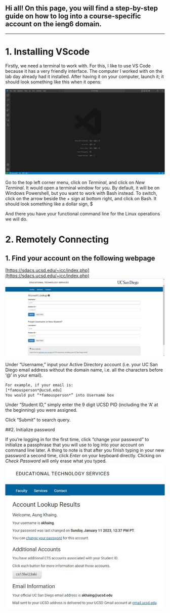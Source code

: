 ## Hi all! On this page, you will find a step-by-step guide on how to log into a course-specific account on the **ieng6** domain.

---


# 1. Installing VScode
Firstly, we need a terminal to work with. For this, I like to use VS Code because it has a very friendly interface. The computer I worked with on the lab day already had it installed. After having it on your computer, launch it; it should look something like this when it opens:


![Image](https://github.com/OscarKhaing/cse15l-lab-reports/blob/main/vscode.JPG?raw=true)


Go to the top left corner menu, click on *Terminal*, and click on *New Terminal*. It would open a terminal window for you. By default, it will be on Windows Powershell, but you want to work with Bash instead. To switch, click on the arrow beside the *+* sign at bottom right, and click on Bash. It should look something like a dollar sign, $

And there you have your functional command line for the Linux operations we will do.




# 2. Remotely Connecting
## 1. Find your account on the following webpage
[https://sdacs.ucsd.edu/~icc/index.php](https://sdacs.ucsd.edu/~icc/index.php)
![Image](https://github.com/OscarKhaing/cse15l-lab-reports/blob/main/1-account-search.JPG)


Under “Username,” input your Active Directory account (i.e. your UC San Diego email address without the domain name, i.e. all the characters before ‘@’ in your email). 

```
For example, if your email is:
[*famousperson*@ucsd.edu]
You would put “*famousperson*” into Username box
```
Under “Student ID,” simply enter the 9 digit UCSD PID (including the ‘A’ at the beginning) you were assigned.

Click “Submit” to search query.

##2. Initialize password

If you’re logging in for the first time, click “change your password” to initialize a passphrase that you will use to log into your account on command line later. A thing to note is that after you finish typing in your new password a second time, click *Enter* on your keyboard directly. Clicking on *Check Password* will only erase what you typed.
![Image](https://github.com/OscarKhaing/cse15l-lab-reports/blob/main/2-account-search.JPG)
